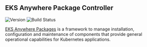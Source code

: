 ## **EKS Anywhere Package Controller**
![Version](https://img.shields.io/badge/version-v0.2.2-blue)
![Build Status](https://codebuild.us-west-2.amazonaws.com/badges?uuid=eyJlbmNyeXB0ZWREYXRhIjoiRmp0cVVpck53WjVxYUVibGxFdSsxM05sby9zenRkN1YwRTVLTjhBUUFORXpGQkVkR2Y3aThhdDhEN3pHZzRpRHl0K2xRcFd0U2VIcWpUaW9kb1hOV3FFPSIsIml2UGFyYW1ldGVyU3BlYyI6InNKTm5MNWZPNVA3T0tOV0EiLCJtYXRlcmlhbFNldFNlcmlhbCI6MX0%3D&branch=main)

[EKS Anywhere Packages](https://github.com/aws/eks-anywhere-packages) is a framework to manage installation, configuration and maintenance of components that provide general operational capabilities for Kubernetes applications.

